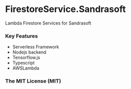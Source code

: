 # FirestoreService.Sandrasoft
Lambda Firestore Services for Sandrasoft

### Key Features

* Serverless Framework
* Nodejs backend
* Tensorflow.js
* Typescript
* AWSLambda

### The MIT License (MIT)

